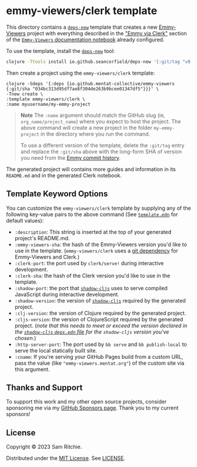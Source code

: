 # emmy-viewers/clerk template

This directory contains a [`deps-new`][deps-new-url] template that creates a new
[Emmy-Viewers][emmy-viewers-url] project with everything described in the ["Emmy
via Clerk"](https://emmy-viewers.mentat.org/#emmy-viewers-via-clerk) section of
the [`Emmy-Viewers` documentation notebook][emmy-viewers-notebook] already
configured.

To use the template, install the [`deps-new`][deps-new-url] tool:

```sh
clojure -Ttools install io.github.seancorfield/deps-new '{:git/tag "v0.5.0"}' :as new
```

Then create a project using the `emmy-viewers/clerk` template:

```
clojure -Sdeps '{:deps {io.github.mentat-collective/emmy-viewers {:git/sha "034bc313d95df7ae8f304de263b9bcee01347df5"}}}' \
-Tnew create \
:template emmy-viewers/clerk \
:name myusername/my-emmy-project
```

> **Note**
> The `:name` argument should match the GitHub slug (ie,
> `org_name/project_name`) where you expect to host the project. The above
> command will create a new project in the folder `my-emmy-project` in the
> directory where you run the command.
>
> To use a different version of the template, delete the `:git/tag` entry and
> replace the `:git/sha` above with the long-form SHA of version you need from
> the [Emmy commit
> history](https://github.com/mentat-collective/emmy-viewers/commits/main).

The generated project will contains more guides and information in its
`README.md` and in the generated Clerk notebook.

## Template Keyword Options

You can customize the `emmy-viewers/clerk` template by supplying any of the
following key-value pairs to the above command (See
[`template.edn`][template-edn-url] for default values):

- `:description`: This string is inserted at the top of your generated project's
  README.md.
- `:emmy-viewers-sha`: the hash of the Emmy-Viewers version you'd like to use in
  the template. (`emmy-viewers/clerk` uses a [git
  dependency](https://clojure.org/news/2018/01/05/git-deps) for Emmy-Viewers and
  Clerk.)
- `:clerk-port`: the port used by `clerk/serve!` during interactive development.
- `:clerk-sha`: the hash of the Clerk version you'd like to use in the template.
- `:shadow-port`: the port that [`shadow-cljs`][shadow-url] uses to serve
  compiled JavaScript during interactive development.
- `:shadow-version`: the version of [`shadow-cljs`][shadow-url] required by the
  generated project.
- `:clj-version`: the version of Clojure required by the generated project.
- `:cljs-version`: the version of ClojureScript required by the generated
  project. (_note that this needs to meet or exceed the version declared in the
  [`shadow-cljs` `deps.edn`
  file](https://github.com/thheller/shadow-cljs/blob/master/deps.edn) for the
  `shadow-cljs` version you've chosen._)
- `:http-server-port`: The port used by `bb serve` and `bb publish-local` to
  serve the local statically built site.
- `:cname`: If you're serving your GitHub Pages build from a custom URL, pass
  the value (like `"emmy-viewers.mentat.org"`) of the custom site via this
  argument.

## Thanks and Support

To support this work and my other open source projects, consider sponsoring me
via my [GitHub Sponsors page](https://github.com/sponsors/sritchie). Thank you
to my current sponsors!

## License

Copyright © 2023 Sam Ritchie.

Distributed under the [MIT License](LICENSE). See [LICENSE](LICENSE).

[clojars-url]: https://clojars.org/org.mentat/emmy
[clerk-url]: https://clerk.vision
[deps-new-url]: https://github.com/seancorfield/deps-new
[emmy-viewers-url]: https://github.com/mentat-collective/emmy-viewers
[emmy-viewers-notebook]: https://emmy-viewers.mentat.org
[shadow-url]: https://shadow-cljs.github.io/docs/UsersGuide.html
[template-edn-url]: https://github.com/mentat-collective/emmy-viewers/blob/main/resources/emmy-viewers/clerk/template.edn
